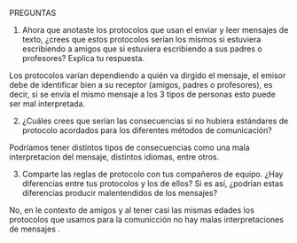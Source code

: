 PREGUNTAS

1. Ahora que anotaste los protocolos que usan el enviar y leer mensajes de texto, ¿crees que estos 
protocolos serían los mismos si estuviera escribiendo a amigos que si estuviera escribiendo a 
sus padres o profesores? Explica tu respuesta.

Los protocolos varían dependiendo a quién va dirgido el mensaje, el emisor debe de identificar bien a su receptor (amigos, padres o profesores), 
es decir, si se envía el mismo mensaje a los 3 tipos de personas esto puede ser mal interpretada.

2. ¿Cuáles crees que serían las consecuencias si no hubiera estándares de protocolo acordados 
para los diferentes métodos de comunicación?

Podríamos tener distintos tipos de consecuencias como una mala interpretacion del mensaje, distintos idiomas, entre otros.

3. Comparte las reglas de protocolo con tus compañeros de equipo. ¿Hay diferencias entre tus 
protocolos y los de ellos? Si es así, ¿podrían estas diferencias producir malentendidos de los 
mensajes?

No, en le contexto de amigos y al tener casi las  mismas edades los protocolos que usamos para  la comunicción no hay malas interpretaciones de 
mensajes .
